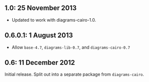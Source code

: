 1.0: 25 November 2013
---------------------

* Updated to work with diagrams-cairo-1.0.

0.6.0.1: 1 August 2013
----------------------

* Allow `base-4.7`, `diagrams-lib-0.7`, and `diagrams-cairo-0.7`

0.6: 11 December 2012
---------------------

Initial release.  Split out into a separate package from
`diagrams-cairo`.

